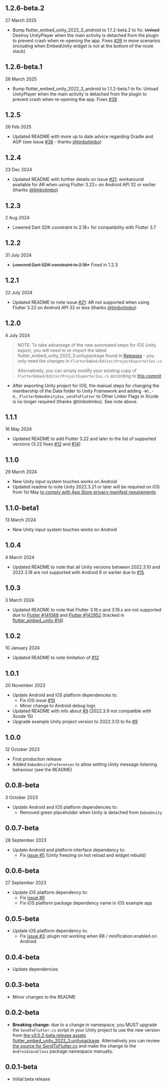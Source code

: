 ## 1.2.6-beta.2

27 March 2025

* Bump flutter_embed_unity_2022_3_android to 1.1.2-beta.2 to fix: ~~Unload~~ Destroy UnityPlayer when the main activity is detached from the plugin to prevent crash when re-opening the app. Fixes [#39](https://github.com/learntoflutter/flutter_embed_unity/issues/39) in more scenarios (including when EmbedUnity widget is not at the bottom of the route stack)


## 1.2.6-beta.1

26 March 2025

* Bump flutter_embed_unity_2022_3_android to 1.1.2-beta.1 to fix: Unload UnityPlayer when the main activity is detached from the plugin to prevent crash when re-opening the app. Fixes [#39](https://github.com/learntoflutter/flutter_embed_unity/issues/39)


## 1.2.5

26 Feb 2025

* Updated README with more up to date advice regarding Gradle and AGP (see issue [#38](https://github.com/learntoflutter/flutter_embed_unity/issues/38) - thanks [@timbotimbo](https://github.com/timbotimbo))


## 1.2.4

23 Dec 2024

* Updated README with further details on issue [#21](https://github.com/learntoflutter/flutter_embed_unity/issues/21): workaround available for AR when using Flutter 3.22+ on Android API 32 or earlier (thanks [@timbotimbo](https://github.com/timbotimbo))


## 1.2.3

2 Aug 2024

* Lowered Dart SDK constraint to 2.18+ for compatibility with Flutter 3.7


## 1.2.2

31 July 2024

* ~~Lowered Dart SDK constraint to 2.18+~~ Fixed in 1.2.3


## 1.2.1

22 July 2024

* Updated README to note issue [#21](https://github.com/learntoflutter/flutter_embed_unity/issues/21): AR not supported when using Flutter 3.22 on Android API 32 or less (thanks [@timbotimbo](https://github.com/timbotimbo))

## 1.2.0

4 July 2024

> NOTE: To take advantage of the new automated steps for iOS Unity export, you will need to re-import the latest flutter_embed_unity_2022_3.unitypackage found in [Releases](https://github.com/learntoflutter/flutter_embed_unity/releases) - you only need the changes in `FlutterEmbed/Editor/ProjectExporterIos.cs`
>
> Alternatively, you can simply modify your existing copy of `FlutterEmbed/Editor/ProjectExporterIos.cs` according to [this commit](https://github.com/learntoflutter/flutter_embed_unity/commit/c393efc0e9fbc589e2e4c1045e52d5335830895a)

* After exporting Unity project for iOS, the manual steps for changing the membership of the Data folder to Unity Framework and adding `-Wl,-U,_FlutterEmbedUnityIos_sendToFlutter` to Other Linker Flags in Xcode is no longer required (thanks @timbotimbo). See note above.


## 1.1.1

16 May 2024

* Updated README to add Flutter 3.22 and later to the list of supported versions (3.22 fixes [#12](https://github.com/learntoflutter/flutter_embed_unity/issues/12) and [#14](https://github.com/learntoflutter/flutter_embed_unity/issues/14))


## 1.1.0

29 March 2024

* New Unity input system touches works on Android
* Updated readme to note Unity 2022.3.21 or later will be required on iOS from 1st May [to comply with App Store privacy manifest requirements](https://forum.unity.com/threads/apple-privacy-manifest-updates-for-unity-engine.1529026/)


## 1.1.0-beta1

13 March 2024

* New Unity input system touches works on Android


## 1.0.4

4 March 2024

* Updated README to note that all Unity versions between 2022.3.10 and 2022.3.18 are not supported with Android 8 or earlier due to [#15](https://github.com/learntoflutter/flutter_embed_unity/issues/15)


## 1.0.3

3 March 2024

* Updated README to note that Flutter 3.16.x and 3.19.x are not supported due to [Flutter #141068](https://github.com/flutter/flutter/issues/141068) and [Flutter #142952](https://github.com/flutter/flutter/issues/142952) (tracked in [flutter_embed_unity #14](https://github.com/learntoflutter/flutter_embed_unity/issues/14))


## 1.0.2

10 January 2024

* Updated README to note limitation of [#12](https://github.com/learntoflutter/flutter_embed_unity/issues/12)


## 1.0.1

20 November 2023

* Update Android and iOS platform dependencies to:
  * Fix iOS issue [#10](https://github.com/learntoflutter/flutter_embed_unity/issues/10)
  * Minor change to Android debug logs
* Updated README with info about [#9](https://github.com/learntoflutter/flutter_embed_unity/issues/9) (2022.3.9 not compatible with Xcode 15)
* Upgrade example Unity project version to 2022.3.13 to fix [#9](https://github.com/learntoflutter/flutter_embed_unity/issues/9)


## 1.0.0

12 October 2023

* First production release
* Added `EmbedUnityPreferences` to allow setting Unity message listening behaviour (see the README)


## 0.0.8-beta

3 October 2023

* Update Android and iOS platform dependencies to:
  * Removed green placeholder when Unity is detached from `EmbedUnity`


## 0.0.7-beta

28 September 2023

* Update Android and platform interface dependency to:
  * Fix [issue #5](https://github.com/learntoflutter/flutter_embed_unity/issues/5) (Unity freezing on hot reload and widget rebuild)


## 0.0.6-beta

27 September 2023

* Update iOS platform dependency to:
  * Fix [issue #6](https://github.com/learntoflutter/flutter_embed_unity/issues/6)
  * Fix iOS platform package dependency name in iOS example app


## 0.0.5-beta

* Update iOS platform dependency to:
  * Fix [issue #3](https://github.com/learntoflutter/flutter_embed_unity/issues/3): plugin not working when R8 / minification enabled on Android


## 0.0.4-beta

* Update dependencies


## 0.0.3-beta

* Minor changes to the README


## 0.0.2-beta

* **Breaking change:** due to a change in namespace, you MUST upgrade the `SendToFlutter.cs` script in your Unity project to use the new version from [the v0.0.2-beta release assets flutter_embed_unity_2022_3.unitypackage](https://github.com/learntoflutter/flutter_embed_unity/releases). Alternatively you can review [the source for SendToFlutter.cs](https://github.com/learntoflutter/flutter_embed_unity/blob/main/example_unity_2022_3_project/Assets/FlutterEmbed/SendToFlutter/SendToFlutter.cs) and make the change to the `AndroidJavaClass` package namespace manually.


## 0.0.1-beta

* Initial beta release